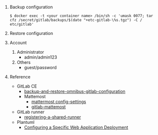 1. Backup configuration

     ```shell
     $ docker exec -t <your container name> /bin/sh -c 'umask 0077; tar cfz /secret/gitlab/backups/$(date "+etc-gitlab-\%s.tgz") -C / etc/gitlab'
     ```

2. Restore configuration

3. Account

     1. Administrator
          - admin/admin123
     2. Others
          - guest/password

4. Reference

     - GitLab CE
       - [backup-and-restore-omnibus-gitlab-configuration](https://docs.gitlab.com/omnibus/settings/backups.html#backup-and-restore-omnibus-gitlab-configuration)
       - Mattemost
         - [mattermost config-settings](https://docs.mattermost.com/administration/config-settings.html)
         - [gitlab-mattemost](https://docs.gitlab.com/omnibus/gitlab-mattermost/)
     - GitLab runner
       - [registering-a-shared-runner](https://docs.gitlab.com/ee/ci/runners/#registering-a-shared-runner)
     - Plantuml
       - [Configuring a Specific Web Application Deployment](https://www.eclipse.org/jetty/documentation/9.4.x/configuring-specific-webapp-deployment.html)

